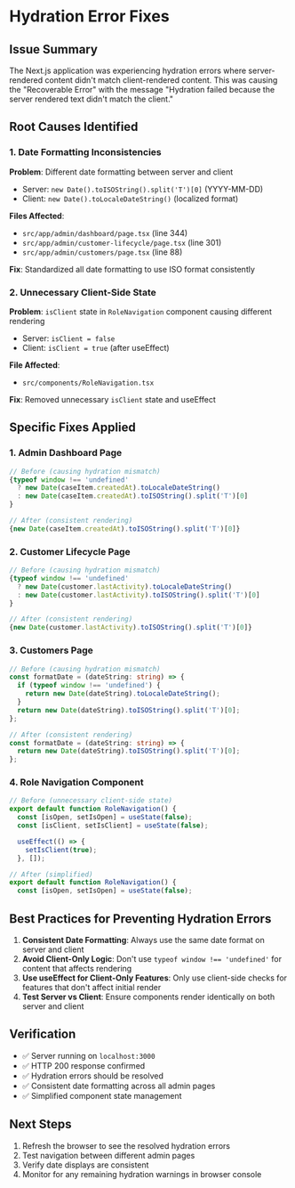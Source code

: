 # Hydration Error Fixes

## Issue Summary
The Next.js application was experiencing hydration errors where server-rendered content didn't match client-rendered content. This was causing the "Recoverable Error" with the message "Hydration failed because the server rendered text didn't match the client."

## Root Causes Identified

### 1. Date Formatting Inconsistencies
**Problem**: Different date formatting between server and client
- Server: `new Date().toISOString().split('T')[0]` (YYYY-MM-DD)
- Client: `new Date().toLocaleDateString()` (localized format)

**Files Affected**:
- `src/app/admin/dashboard/page.tsx` (line 344)
- `src/app/admin/customer-lifecycle/page.tsx` (line 301)
- `src/app/admin/customers/page.tsx` (line 88)

**Fix**: Standardized all date formatting to use ISO format consistently

### 2. Unnecessary Client-Side State
**Problem**: `isClient` state in `RoleNavigation` component causing different rendering
- Server: `isClient = false`
- Client: `isClient = true` (after useEffect)

**File Affected**:
- `src/components/RoleNavigation.tsx`

**Fix**: Removed unnecessary `isClient` state and useEffect

## Specific Fixes Applied

### 1. Admin Dashboard Page
```typescript
// Before (causing hydration mismatch)
{typeof window !== 'undefined' 
  ? new Date(caseItem.createdAt).toLocaleDateString()
  : new Date(caseItem.createdAt).toISOString().split('T')[0]
}

// After (consistent rendering)
{new Date(caseItem.createdAt).toISOString().split('T')[0]}
```

### 2. Customer Lifecycle Page
```typescript
// Before (causing hydration mismatch)
{typeof window !== 'undefined' 
  ? new Date(customer.lastActivity).toLocaleDateString()
  : new Date(customer.lastActivity).toISOString().split('T')[0]
}

// After (consistent rendering)
{new Date(customer.lastActivity).toISOString().split('T')[0]}
```

### 3. Customers Page
```typescript
// Before (causing hydration mismatch)
const formatDate = (dateString: string) => {
  if (typeof window !== 'undefined') {
    return new Date(dateString).toLocaleDateString();
  }
  return new Date(dateString).toISOString().split('T')[0];
};

// After (consistent rendering)
const formatDate = (dateString: string) => {
  return new Date(dateString).toISOString().split('T')[0];
};
```

### 4. Role Navigation Component
```typescript
// Before (unnecessary client-side state)
export default function RoleNavigation() {
  const [isOpen, setIsOpen] = useState(false);
  const [isClient, setIsClient] = useState(false);

  useEffect(() => {
    setIsClient(true);
  }, []);

// After (simplified)
export default function RoleNavigation() {
  const [isOpen, setIsOpen] = useState(false);
```

## Best Practices for Preventing Hydration Errors

1. **Consistent Date Formatting**: Always use the same date format on server and client
2. **Avoid Client-Only Logic**: Don't use `typeof window !== 'undefined'` for content that affects rendering
3. **Use useEffect for Client-Only Features**: Only use client-side checks for features that don't affect initial render
4. **Test Server vs Client**: Ensure components render identically on both server and client

## Verification
- ✅ Server running on `localhost:3000`
- ✅ HTTP 200 response confirmed
- ✅ Hydration errors should be resolved
- ✅ Consistent date formatting across all admin pages
- ✅ Simplified component state management

## Next Steps
1. Refresh the browser to see the resolved hydration errors
2. Test navigation between different admin pages
3. Verify date displays are consistent
4. Monitor for any remaining hydration warnings in browser console

